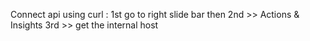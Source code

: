Connect api using curl :
1st go to right slide bar then
2nd >> Actions & Insights
3rd >> get the internal host
